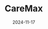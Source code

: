 ---  
layout: startup_page  
title: "CareMax"  
id: "caremax.com"  
permalink: "/caremaxcaremax.com11172024/"  
website: "https://www.caremax.com"  
funding_round: "Debt"  
funding_amount: "$30.5M"  
investors: "CareMax’s current secured lenders"  
about: "CareMax is a technology-enabled value-based care delivery system providing comprehensive, preventative, and coordinated care to its members through multi-specialty, whole-person health models. They operate clinical centers and employ staff to serve patients. CareMax aims to reduce costs, improve outcomes, and promote health equity for seniors."  
markets: "Healthcare, Value-Based Care"  
hq: "Miami, Florida, United States"  
founded_year: "2011"  
linkedin: "https://www.linkedin.com/company/caremax-medical-centers"  
twitter: ""  
instagram: ""  
facebook: "https://www.facebook.com/caremaxmedicalcenters/"  
crunchbase: "https://www.crunchbase.com/organization/caremax"  
pitchbook: "https://pitchbook.com/profiles/company/520812-55"  

date_display: "17-Nov-2024"  
date: "2024-11-17"

# SEO Optimization  
meta_title: "CareMax - Debt Funding ($30.5M)"  
meta_description: "CareMax, CareMax is a technology-enabled value-based care delivery system providing comprehensive, preventative, and coordinated care to its members through mu..."  
meta_keywords: "CareMax, Healthcare, Value-Based Care, Debt funding"  
canonical_url: "https://startup.projectstartups.com/caremaxcaremax.com11172024/"  
---